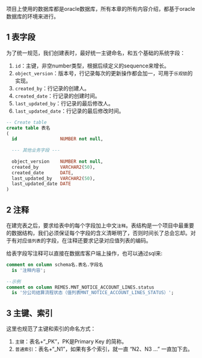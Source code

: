 项目上使用的数据库都是oracle数据库，所有本章的所有内容介绍，都基于oracle数据库的环境来进行。

## 1 表字段

为了统一规范，我们创建表时，最好统一主键命名，和五个基础的系统字段：

1. `id`：主键，非空number类型，根据后续定义的sequence来增长。
2. `object_version`：版本号，行记录每次的更新操作都会加一，可用于`乐观锁`的实现。
3. `created_by`：行记录的创建人。
4. `created_date`：行记录的创建时间。
5. `last_updated_by`：行记录的最后修改人。
6. `last_updated_date`：行记录的最后修改时间。

```sql
-- Create table
create table 表名
(
  id                NUMBER not null,
    
  --- 其他业务字段 ---
    
  object_version    NUMBER not null,
  created_by        VARCHAR2(50),
  created_date      DATE,
  last_updated_by   VARCHAR2(50),
  last_updated_date DATE
)
```



## 2 注释

在建完表之后，要求给表中的每个字段加上中文`注释`。表结构是一个项目中最重要的数据结构，我们必须保证每个字段的含义清晰明了，否则时间长了总会忘却。对于有对应`值列表`的字段，在注释还要求记录对应值列表的编码。



给表字段写注释可以直接在数据库客户端上操作，也可以通过sql来:

```sql
comment on column schema名.表名.字段名
  is '注释内容';
  
--示例
comment on column REMES.MNT_NOTICE_ACCOUNT_LINES.status
  is '分公司结算流程状态（值列表MNT_NOTICE_ACCOUNT_LINES_STATUS）';
```



## 3 主键、索引

这里也规范了主键和索引的命名方式：

1. `主键`：表名+“_PK”，PK是Primary Key 的简称。
2. `普通索引`：表名+“_N1”，如果有多个索引，就一直 “N2、N3 ...”  一直加下去。